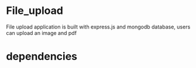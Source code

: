 # File_upload

File upload application is built with express.js and mongodb database, users can upload an image and pdf

# dependencies

